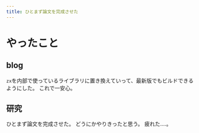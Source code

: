 ```yaml
---
title: ひとまず論文を完成させた
---
```


# やったこと

## blog

`zx`を内部で使っているライブラリに置き換えていって、最新版でもビルドできるようにした。
これで一安心。

## 研究

ひとまず論文を完成させた。
どうにかやりきったと思う。
疲れた‥‥。
